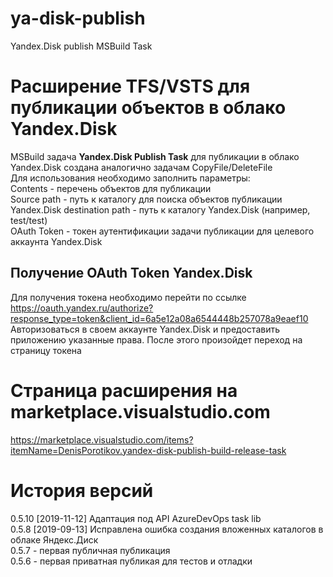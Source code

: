 # ya-disk-publish
Yandex.Disk publish MSBuild Task
# Расширение TFS/VSTS для публикации объектов в облако Yandex.Disk
MSBuild задача **Yandex.Disk Publish Task** для публикации в облако Yandex.Disk создана аналогично задачам CopyFile/DeleteFile  
Для использования необходимо заполнить параметры:  
Contents - перечень объектов для публикации  
Source path - путь к каталогу для поиска объектов публикации  
Yandex.Disk destination path - путь к каталогу Yandex.Disk (например, test/test)  
OAuth Token - токен аутентификации задачи публикации для целевого аккаунта Yandex.Disk  
## Получение OAuth Token Yandex.Disk
Для получения токена необходимо перейти по ссылке   
https://oauth.yandex.ru/authorize?response_type=token&client_id=6a5e12a08a6544448b257078a9eaef10    
Авторизоваться в своем аккаунте Yandex.Disk и предоставить приложению указанные права. После этого произойдет переход на страницу токена
# Страница расширения на marketplace.visualstudio.com
https://marketplace.visualstudio.com/items?itemName=DenisPorotikov.yandex-disk-publish-build-release-task
# История версий
0.5.10 [2019-11-12] Адаптация под API AzureDevOps task lib  
0.5.8  [2019-09-13] Исправлена ошибка создания вложенных каталогов в облаке Яндекс.Диск  
0.5.7 - первая публичная публикация  
0.5.6 - первая приватная публикая для тестов и отладки  
